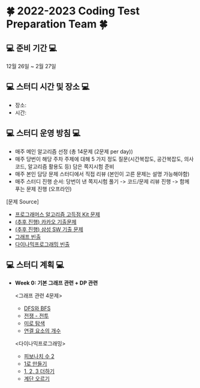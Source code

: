 # 🍀 2022-2023 Coding Test Preparation Team 🍀

## 💻 준비 기간 💻
12월 26일 ~ 2월 27일

## 💻 스터디 시간 및 장소 💻
- 장소: 
- 시간:

## 💻 스터디 운영 방침 💻
- 매주 메인 알고리즘 선정 (총 14문제 (2문제 per day))
- 매주 당번이 해당 주차 주제에 대해 5 가지 정도 질문(시간복잡도, 공간복잡도, 의사코드, 알고리즘 활용도 등) 담은 쪽지시험 준비
- 매주 본인 담당 문제 스터디에서 직접 리뷰 (본인이 고른 문제는 설명 가능해야함)
- 매주 스터디 진행 순서: 당번이 낸 쪽지시험 풀기 -> 코드/문제 리뷰 진행 -> 함께 푸는 문제 진행 (오프라인)

[문제 Source]
- [프로그래머스 알고리즘 고득점 Kit 문제](https://school.programmers.co.kr/learn/challenges?tab=algorithm_practice_kit)
- [(추후 진행) 카카오 기출문제](https://school.programmers.co.kr/learn/challenges?order=acceptance_asc&page=1&partIds=31236%2C25448%2C22586%2C20069%2C17214)
- [(추후 진행) 삼성 SW 기출 문제](https://www.acmicpc.net/workbook/view/1152)
- [그래프 빈출](https://it-college-diary.tistory.com/entry/BFS-DFS-%EA%B0%9C%EB%85%90-%EC%B6%94%EC%B2%9C%EB%AC%B8%EC%A0%9C)
- [다이나믹프로그래밍 빈출](https://won-percent.tistory.com/3)

## 💻 스터디 계획 💻
    
- **Week 0: 기본 그래프 관련 + DP 관련**

    <그래프 관련 4문제>
    - [DFS와 BFS](https://www.acmicpc.net/problem/1260)
    - [전쟁 - 전투](https://www.acmicpc.net/problem/1303)
    - [미로 탐색](https://www.acmicpc.net/problem/1303)
    - [연결 요소의 개수](https://www.acmicpc.net/problem/11724)
    
    <다이나믹프로그래밍>
    - [피보나치 수 2](https://www.acmicpc.net/problem/2748)
    - [1로 만들기](https://www.acmicpc.net/problem/1463)
    - [1, 2, 3 더하기](https://www.acmicpc.net/problem/9095)
    - [계단 오르기](https://www.acmicpc.net/problem/2579)
  
